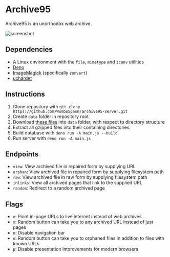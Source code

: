 # Archive95
Archive95 is an unorthodox web archive.

![screenshot](https://github.com/user-attachments/assets/de7a7bb2-39c2-4121-9778-dff28d8e7af0)

## Dependencies
- A Linux environment with the `file`, `mimetype` and `iconv` utilities
- [Deno](https://deno.com/)
- [ImageMagick](https://imagemagick.org/) (specifically `convert`)
- [uchardet](https://www.freedesktop.org/wiki/Software/uchardet/)

## Instructions
1. Clone repository with `git clone https://github.com/WumboSpasm/archive95-server.git`
2. Create `data` folder in repository root
3. Download [these files](https://archive.org/download/archive95-web-data/data/) into `data` folder, with respect to directory structure
4. Extract all gzipped files into their containing directories
5. Build database with `deno run -A main.js --build`
6. Run server with `deno run -A main.js`

## Endpoints
- `view`: View archived file in repaired form by supplying URL
- `orphan`: View archived file in repaired form by supplying filesystem path
- `raw`: View archived file in raw form by supplying filesystem path
- `inlinks`: View all archived pages that link to the supplied URL
- `random`: Redirect to a random archived page

## Flags
- `e`: Point in-page URLs to live internet instead of web archives
- `m`: Random button can take you to any archived URL instead of just pages
- `n`: Disable navigation bar
- `o`: Random button can take you to orphaned files in addition to files with known URLs
- `p`: Disable presentation improvements for modern browsers
